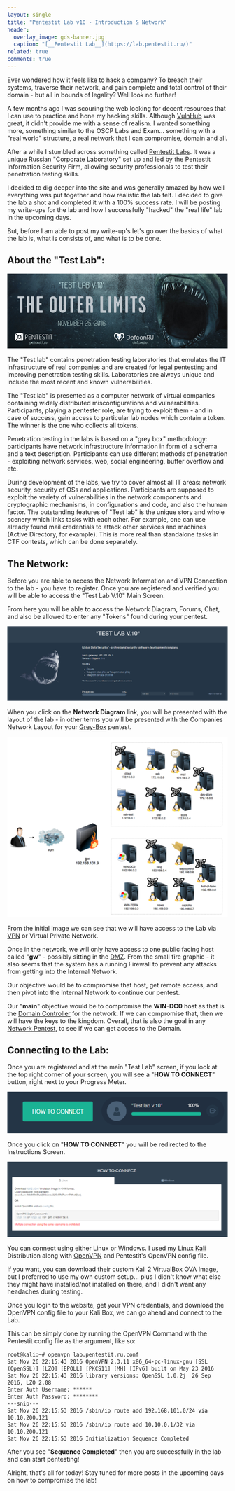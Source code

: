 ```yaml
---
layout: single
title: "Pentestit Lab v10 - Introduction & Network"
header:
  overlay_image: gds-banner.jpg
  caption: "[__Pentestit Lab__](https://lab.pentestit.ru/)"
related: true
comments: true
---
```


Ever wondered how it feels like to hack a company? To breach their systems, traverse their network, and gain complete and total control of their domain - but all in bounds of legality? Well look no further!

A few months ago I was scouring the web looking for decent resources that I can use to practice and hone my hacking skills. Although [VulnHub](https://www.vulnhub.com/) was great, it didn't provide me with a sense of realism. I wanted something more, something similar to the OSCP Labs and Exam... something with a "real world" structure, a real network that I can compromise, domain and all.

After a while I stumbled across something called [Pentestit Labs](https://lab.pentestit.ru/). It was a unique Russian "Corporate Laboratory" set up and led by the Pentestit Information Security Firm, allowing security professionals to test their penetration testing skills.

I decided to dig deeper into the site and was generally amazed by how well everything was put together and how realistic the lab felt. I decided to give the lab a shot and completed it with a 100% success rate. I will be posting my write-ups for the lab and how I successfully "hacked" the "real life" lab in the upcoming days.

But, before I am able to post my write-up's let's go over the basics of what the lab is, what is consists of, and what is to be done.

## About the "Test Lab":

<a href="/images/gds-1.png"><img src="/images/gds-1.png"></a>

The "Test lab" contains penetration testing laboratories that emulates the IT infrastructure of real companies and are created for legal pentesting and improving penetration testing skills. Laboratories are always unique and include the most recent and known vulnerabilities. 

The "Test lab" is presented as a computer network of virtual companies containing widely distributed misconfigurations and vulnerabilities. Participants, playing a pentester role, are trying to exploit them - and in case of success, gain access to particular lab nodes which contain a token. The winner is the one who collects all tokens. 

Penetration testing in the labs is based on a "grey box" methodology: participants have network infrastructure information in form of a schema and a text description. Participants can use different methods of penetration - exploiting network services, web, social engineering, buffer overflow and etc. 

During development of the labs, we try to cover almost all IT areas: network security, security of OSs and applications. Participants are supposed to exploit the variety of vulnerabilities in the network components and cryptographic mechanisms, in configurations and code, and also the human factor. The outstanding features of "Test lab" is the unique story and whole scenery which links tasks with each other. For example, one can use already found mail credentials to attack other services and machines (Active Directory, for example). This is more real than standalone tasks in CTF contests, which can be done separately. 

## The Network:

Before you are able to access the Network Information and VPN Connection to the lab - you have to register. Once you are registered and verified you will be able to access the "Test Lab V.10" Main Screen.

From here you will be able to access the Network Diagram, Forums, Chat, and also be allowed to enter any "Tokens" found during your pentest.

<a href="/images/gds-2.png"><img src="/images/gds-2.png"></a>

When you click on the __Network Diagram__ link, you will be presented with the layout of the lab - in other terms you will be presented with the Companies Network Layout for your [Grey-Box](https://blog.secureideas.com/2012/12/grey-box-penetration-testing.html) pentest.

<a href="/images/gds-4.png"><img src="/images/gds-4.png"></a>

From the initial image we can see that we will have access to the Lab via [VPN](https://en.wikipedia.org/wiki/Virtual_private_network) or Virtual Private Network.

Once in the network, we will only have access to one public facing host called "__gw__" - possibly sitting in the [DMZ](https://en.wikipedia.org/wiki/DMZ_(computing)). From the small fire graphic - it also seems that the system has a running Firewall to prevent any attacks from getting into the Internal Network.

Our objective would be to compromise that host, get remote access, and then pivot into the Internal Network to continue our pentest.

Our "__main__" objective would be to compromise the __WIN-DC0__ host as that is the [Domain Controller](https://en.wikipedia.org/wiki/Domain_controller) for the network. If we can compromise that, then we will have the keys to the kingdom. Overall, that is also the goal in any [Network Pentest](https://www.redteamsecure.com/network-penetration-testing/), to see if we can get access to the Domain.

## Connecting to the Lab:

Once you are registered and at the main "Test Lab" screen, if you look at the top right corner of your screen, you will see a "__HOW TO CONNECT__" button, right next to your Progress Meter.

<a href="/images/gds-5.png"><img src="/images/gds-5.png"></a>

Once you click on "__HOW TO CONNECT__" you will be redirected to the Instructions Screen.

<a href="/images/gds-3.png"><img src="/images/gds-3.png"></a>

You can connect using either Linux or Windows. I used my Linux [Kali](https://www.kali.org/) Distribution along with [OpenVPN](https://en.wikipedia.org/wiki/OpenVPN) and Pentestit's OpenVPN config file.

If you want, you can download their custom Kali 2 VirtualBox OVA Image, but I preferred to use my own custom setup... plus I didn't know what else they might have installed/not installed on there, and I didn't want any headaches during testing.

Once you login to the website, get your VPN credentials, and download the OpenVPN config file to your Kali Box, we can go ahead and connect to the Lab.

This can be simply done by running the OpenVPN Command with the Pentestit config file as the argument, like so:

```console
root@kali:~# openvpn lab.pentestit.ru.conf 
Sat Nov 26 22:15:43 2016 OpenVPN 2.3.11 x86_64-pc-linux-gnu [SSL (OpenSSL)] [LZO] [EPOLL] [PKCS11] [MH] [IPv6] built on May 23 2016
Sat Nov 26 22:15:43 2016 library versions: OpenSSL 1.0.2j  26 Sep 2016, LZO 2.08
Enter Auth Username: ******
Enter Auth Password: ********
---snip---
Sat Nov 26 22:15:53 2016 /sbin/ip route add 192.168.101.0/24 via 10.10.200.121
Sat Nov 26 22:15:53 2016 /sbin/ip route add 10.10.0.1/32 via 10.10.200.121
Sat Nov 26 22:15:53 2016 Initialization Sequence Completed
```

After you see "__Sequence Completed__" then you are successfully in the lab and can start pentesting!

Alright, that's all for today! Stay tuned for more posts in the upcoming days on how to compromise the lab!

